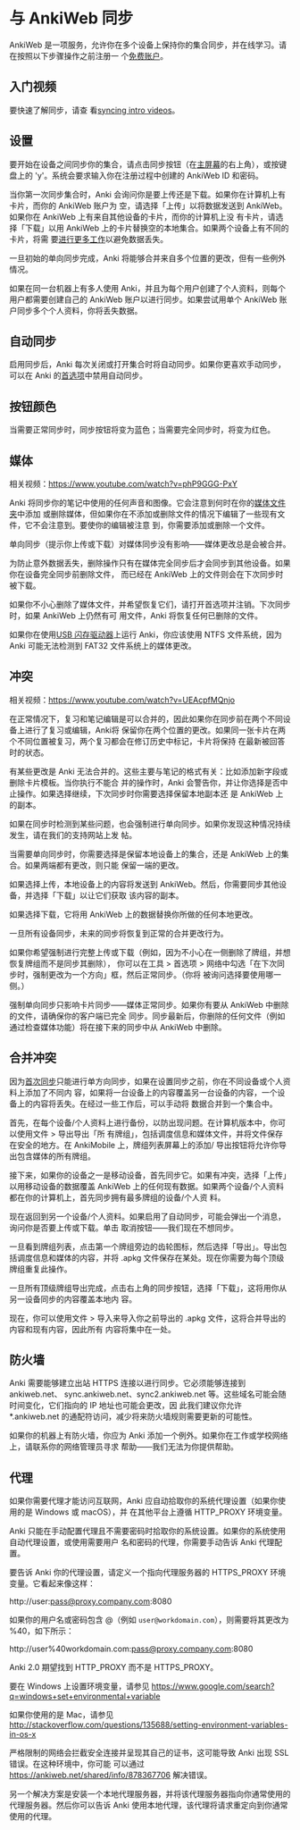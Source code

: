 # 与 AnkiWeb 同步

<!-- toc -->

AnkiWeb 是一项服务，允许你在多个设备上保持你的集合同步，并在线学习。请在按照以下步骤操作之前注册一
个[免费账户](https://ankiweb.net/)。

## 入门视频

要快速了解同步，请查
看[syncing intro videos](https://www.youtube.com/watch?v=YkiM4DPzSVc&list=PLGgmaKOIHykFoomqkBJAyGiDQ2kyiuTao&yt:cc=on)。

## 设置

要开始在设备之间同步你的集合，请点击同步按钮（在[主屏幕](studying.md#牌组)的右上角），或按键盘上的
'y'。系统会要求输入你在注册过程中创建的 AnkiWeb ID 和密码。

当你第一次同步集合时，Anki 会询问你是要上传还是下载。如果你在计算机上有卡片，而你的 AnkiWeb 账户为
空，请选择「上传」以将数据发送到 AnkiWeb。如果你在 AnkiWeb 上有来自其他设备的卡片，而你的计算机上没
有卡片，请选择「下载」以用 AnkiWeb 上的卡片替换空的本地集合。如果两个设备上有不同的卡片，将需
要[进行更多工作](#合并冲突)以避免数据丢失。

一旦初始的单向同步完成，Anki 将能够合并来自多个位置的更改，但有一些例外情况。

如果在同一台机器上有多人使用 Anki，并且为每个用户创建了个人资料，则每个用户都需要创建自己的 AnkiWeb
账户以进行同步。如果尝试用单个 AnkiWeb 账户同步多个个人资料，你将丢失数据。

## 自动同步

启用同步后，Anki 每次关闭或打开集合时将自动同步。如果你更喜欢手动同步，可以在 Anki
的[首选项](preferences.md#同步)中禁用自动同步。

## 按钮颜色

当需要正常同步时，同步按钮将变为蓝色；当需要完全同步时，将变为红色。

## 媒体

相关视频：<https://www.youtube.com/watch?v=phP9GGG-PxY>

Anki 将同步你的笔记中使用的任何声音和图像。它会注意到何时在你的[媒体文件夹](files.md#文件位置)中添加
或删除媒体，但如果你在不添加或删除文件的情况下编辑了一些现有文件，它不会注意到。要使你的编辑被注意
到，你需要添加或删除一个文件。

单向同步（提示你上传或下载）对媒体同步没有影响——媒体更改总是会被合并。

为防止意外数据丢失，删除操作只有在媒体完全同步后才会同步到其他设备。如果你在设备完全同步前删除文件，
而已经在 AnkiWeb 上的文件则会在下次同步时被下载。

如果你不小心删除了媒体文件，并希望恢复它们，请打开首选项并注销。下次同步时，如果 AnkiWeb 上仍然有可
用文件，Anki 将恢复任何已删除的文件。

如果你在使用[USB 闪存驱动器](files.md#从闪存驱动器运行)上运行 Anki，你应该使用 NTFS 文件系统，因为
Anki 可能无法检测到 FAT32 文件系统上的媒体更改。

## 冲突

相关视频：<https://www.youtube.com/watch?v=UEAcpfMQnjo>

在正常情况下，复习和笔记编辑是可以合并的，因此如果你在同步前在两个不同设备上进行了复习或编辑，Anki将
保留你在两个位置的更改。如果同一张卡片在两个不同位置被复习，两个复习都会在修订历史中标记，卡片将保持
在最新被回答时的状态。

有某些更改是 Anki 无法合并的。这些主要与笔记的格式有关：比如添加新字段或删除卡片模板。当你执行不能合
并的操作时，Anki 会警告你，并让你选择是否中止操作。如果选择继续，下次同步时你需要选择保留本地副本还
是 AnkiWeb 上的副本。

如果在同步时检测到某些问题，也会强制进行单向同步。如果你发现这种情况持续发生，请在我们的支持网站上发
帖。

当需要单向同步时，你需要选择是保留本地设备上的集合，还是 AnkiWeb 上的集合。如果两端都有更改，则只能
保留一端的更改。

如果选择上传，本地设备上的内容将发送到 AnkiWeb。然后，你需要同步其他设备，并选择「下载」以让它们获取
该内容的副本。

如果选择下载，它将用 AnkiWeb 上的数据替换你所做的任何本地更改。

一旦所有设备同步，未来的同步将恢复到正常的合并更改行为。

如果你希望强制进行完整上传或下载（例如，因为不小心在一侧删除了牌组，并想恢复牌组而不是同步其删除），
你可以在工具 &gt; 首选项 &gt; 网络中勾选「在下次同步时，强制更改为一个方向」框，然后正常同步。（你将
被询问选择要使用哪一侧。）

强制单向同步只影响卡片同步——媒体正常同步。如果你有要从 AnkiWeb 中删除的文件，请确保你的客户端已完全
同步。同步最新后，你删除的任何文件（例如通过检查媒体功能）将在接下来的同步中从 AnkiWeb 中删除。

## 合并冲突

因为[首次同步](#设置)只能进行单方向同步，如果在设置同步之前，你在不同设备或个人资料上添加了不同内
容，如果将一台设备上的内容覆盖另一台设备的内容，一个设备上的内容将丢失。在经过一些工作后，可以手动将
数据合并到一个集合中。

首先，在每个设备/个人资料上进行备份，以防出现问题。在计算机版本中，你可以使用文件 &gt; 导出导出「所
有牌组」，包括调度信息和媒体文件，并将文件保存在安全的地方。在 AnkiMobile 上，牌组列表屏幕上的添加/
导出按钮将允许你导出包含媒体的所有牌组。

接下来，如果你的设备之一是移动设备，首先同步它。如果有冲突，选择「上传」以用移动设备的数据覆盖
AnkiWeb 上的任何现有数据。如果两个设备/个人资料都在你的计算机上，首先同步拥有最多牌组的设备/个人资
料。

现在返回到另一个设备/个人资料。如果启用了自动同步，可能会弹出一个消息，询问你是否要上传或下载。单击
取消按钮——我们现在不想同步。

一旦看到牌组列表，点击第一个牌组旁边的齿轮图标，然后选择「导出」。导出包括调度信息和媒体的内容，并将
.apkg 文件保存在某处。现在你需要为每个顶级牌组重复此操作。

一旦所有顶级牌组导出完成，点击右上角的同步按钮，选择「下载」，这将用你从另一设备同步的内容覆盖本地内
容。

现在，你可以使用文件 &gt; 导入来导入你之前导出的 .apkg 文件，这将合并导出的内容和现有内容，因此所有
内容将集中在一处。

## 防火墙

Anki 需要能够建立出站 HTTPS 连接以进行同步。它必须能够连接到 ankiweb.net、
sync.ankiweb.net、sync2.ankiweb.net 等。这些域名可能会随时间变化，它们指向的 IP 地址也可能会更改，因
此我们建议你允许 \*.ankiweb.net 的通配符访问，减少将来防火墙规则需要更新的可能性。

如果你的机器上有防火墙，你应为 Anki 添加一个例外。如果你在工作或学校网络上，请联系你的网络管理员寻求
帮助——我们无法为你提供帮助。

## 代理

如果你需要代理才能访问互联网，Anki 应自动拾取你的系统代理设置（如果你使用的是 Windows 或 macOS），并
在其他平台上遵循 HTTP_PROXY 环境变量。

Anki 只能在手动配置代理且不需要密码时拾取你的系统设置。如果你的系统使用自动代理设置，或使用需要用户
名和密码的代理，你需要手动告诉 Anki 代理配置。

要告诉 Anki 你的代理设置，请定义一个指向代理服务器的 HTTPS_PROXY 环境变量。它看起来像这样：

http://user:pass@proxy.company.com:8080

如果你的用户名或密码包含 @（例如 `user@workdomain.com`），则需要将其更改为 %40，如下所示：

http://user%40workdomain.com:pass@proxy.company.com:8080

Anki 2.0 期望找到 HTTP_PROXY 而不是 HTTPS_PROXY。

要在 Windows 上设置环境变量，请参见
<https://www.google.com/search?q=windows+set+environmental+variable>

如果你使用的是 Mac，请参见
<http://stackoverflow.com/questions/135688/setting-environment-variables-in-os-x>

严格限制的网络会拦截安全连接并呈现其自己的证书，这可能导致 Anki 出现 SSL 错误。在这种环境中，你可能
可以通过 <https://ankiweb.net/shared/info/878367706> 解决错误。

另一个解决方案是安装一个本地代理服务器，并将该代理服务器指向你通常使用的代理服务器。然后你可以告诉
Anki 使用本地代理，该代理将请求重定向到你通常使用的代理。
